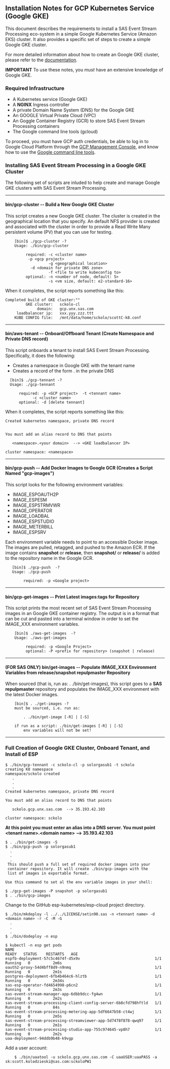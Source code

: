 ## Installation Notes for GCP Kubernetes Service (Google GKE)
This document describes the requirements to
install a SAS Event Stream Processing eco-system in a simple Google Kubernetes Service (Amazon EKS) cluster.  It also provides a specific set of steps to create
a simple Google GKE cluster.

For more detailed information about how to create an Google GKE cluster, please refer to the [documentation](https://cloud.google.com/kubernetes-engine/docs).

**IMPORTANT** To use these notes, you _must_ have an extensive knowledge of Google GKE.

### Required Infrastructure
* A Kubernetes service (Google GKE) 
* A **NGINX** Ingress controller
* A private Domain Name System (DNS) for the Google GKE
* An GOOGLE Virtual Private Cloud (VPC)
* An Goggle Container Registry (GCR) to store SAS Event Stream Processing containers
* The Google  command line tools (gcloud)

To proceed, you must have GCP auth  credentials, be able to
log in to Google Cloud Platform through the [GCP Management Console](https://cloud.google.com/docs/?hl=en_US), and know
how to use the [Google command line tools](https://cloud.google.com/sdk#section-3). 

### Installing SAS Event Stream Processing in a Google GKE Cluster
The following set of scripts are inluded to help create and
manage Google GKE clusters with SAS Event Stream Processing.

---
#### bin/gcp-cluster -- Build a New Google GKE Cluster

This script creates a new Google GKE cluster. The cluster is created in
the geographical location that you specify. An default NFS provider 
is created and associated with the cluster in order to provide a Read Write Many
persistent volume (PV) that you can use for testing.

```
    [bin]$ ./gcp-cluster -?
    Usage: ./bin/gcp-cluster

         required: -c <cluster name>
	 	  -p <gcp project>
                   -g <geographical location>
		   -d <domain for private DNS zone>
                   -f <file to write kubeconfig to>
         optional: -n <number of node, default: 5>
                   -s <vm size, default: e2-standard-16>
```
When it completes, the script reports something like this:
```
Completed build of GKE cluster:""
         GKE cluster:   sckolo-cl
              domain:   gcp.unx.sas.com
     loadbalancer ip:   xxx.yyy.zzz.ttt
    KUBE CONFIG file:   /mnt/data/home/sckolo/scottC-k8.conf
```

---
#### bin/aws-tenant  -- Onboard/Offboard Tenant (Create Namespace and Private DNS record)

This script onboards a tenant to install SAS Event Stream Processing. Specifically, it does the following:

- Creates a namespace in Google GKE with the tenant name
- Creates a record of the form <namespace>.<domain> in the private DNS

```
  [bin]$ ./gcp-tennant -?
  Usage: ./gcp-tennant

      required: -p <GCP project>  -t <tennant name>
      		-c <cluster name>
      optional: -d [delete tennant]
```
When it completes, the script reports something like this:
```
Created kubernetes namespace, private DNS record


You must add an alias record to DNS that points

   <namespace>.<your domain>  --> <GKE loadbalancer IP>

cluster namespace: <namespace>
```

---
#### bin/gcp-push -- Add Docker Images to Google GCR (Creates a Script Named "gcp-images")

This script looks for the following environment variables:
- IMAGE_ESPOAUTH2P
- IMAGE_ESPESM
- IMAGE_ESPSTRMVWR
- IMAGE_OPERATOR
- IMAGE_LOADBAL
- IMAGE_ESPSTUDIO
- IMAGE_METERBILL
- IMAGE_ESPSRV

Each environment variable needs to point to an accessible Docker image. The images are pulled, retagged, and pushed to the Amazon ECR. If the image contains **snapshot** or **release**, then **snapshot/** or **release/** is added to the repository name in the Google GCR.

```
   [bin]$ ./gcp-push  -?
   Usage: ./gcp-push

        required: -p <Google project>

```

---
#### bin/gcp-get-images -- Print Latest images:tags for Repository

This script prints the most recent set of SAS Event Stream Processing images in an Google GKE container registry. The output is in a format that can be cut and pasted into a terminal window in order to set the IMAGE_XXX environment variables. 

```
    [bin]$ ./aws-get-images  -?
    Usage: ./aws-get-images

         required: -p <Google Project>
         optional: -P <prefix for repository> (snapshot | release)
```

---
#### (FOR SAS ONLY) bin/get-images -- Populate IMAGE_XXX Environment Variables from release/snapshot repulpmaster Repository

When sourced (that is, run as: . ./bin/get-images), this script goes to a **SAS repulpmaster** repository and populates the IMAGE_XXX environment with the latest Docker images. 
 
```
    [bin]$ . ./get-images -?
    must be sourced, i.e. run as:

        . ./bin/get-image [-R] | [-S]

    if run as a script: ./bin/get-images [-R] | [-S]
        env variables will not be set!
```

---
### Full Creation of Google GKE Cluster, Onboard Tenant, and Install of ESP

```
$ ./bin/gcp-tennant -c sckolo-cl -p solorgasub1 -t sckolo
creating K8 namespace
namespace/sckolo created
   .
   .
   .
Created kubernetes namespace, private DNS record

You must add an alias record to DNS that points

   sckolo.gcp.unx.sas.com  --> 35.193.42.103

cluster namespace: sckolo
```
**At this point you must enter an alias into a DNS server. You must point \<tenant name\>.\<domain name\> --> 35.193.42.103**
```
$ . ./bin/get-images -S
$ ./bin/gcp-push -p solorgasub1
  .
  .
  .
 This should push a full set of required docker images into your
 container repository. It will create ./bin/gcp-images with the
 list of images in exportable format.

Use this command to set al the env variable images in your shell:

$ ./gcp-get-images -P snapshot -p solorgasub1
$ . ./bin/gcp-images
```

Change to the GitHub esp-kubernetes/esp-cloud project directory.

```
$ ./bin/mkdeploy -l ../../LICENSE/setin90.sas -n <tennant name> -d <domain name> -r -C -M -G
  .
  .
  .
$ ./bin/dodeploy -n esp

$ kubectl -n esp get pods
NAME                                                              READY   STATUS    RESTARTS   AGE
espfb-deployment-57c5c4674f-d5x9v                                 1/1     Running   0          2m6s
oauth2-proxy-54d4bff8d9-n9nmq                                     1/1     Running   0          2m1s
postgres-deployment-6fb4b464c6-hlztb                              1/1     Running   0          2m34s
sas-esp-operator-fd4654998-p6cn2                                  1/1     Running   0          2m3s
sas-event-stream-manager-app-6dbb9dcc-fg4wn                       1/1     Running   0          2m2s
sas-event-stream-processing-client-config-server-6b8cfd798hftld   1/1     Running   0          84s
sas-event-stream-processing-metering-app-5df6647b58-ct4wj         1/1     Running   0          2m5s
sas-event-stream-processing-streamviewer-app-5d7478f878-qwq97     1/1     Running   0          2m1s
sas-event-stream-processing-studio-app-755c974645-vp8h7           1/1     Running   0          2m2s
uaa-deployment-94ddb9b48-k9vgp
```

Add a user account:
```
    $ ./bin/uaatool -u sckolo.gcp.unx.sas.com -C uaaUSER:uaaPASS -a sk:scott.kolodzieski@sas.com:sckoloPW1
```
